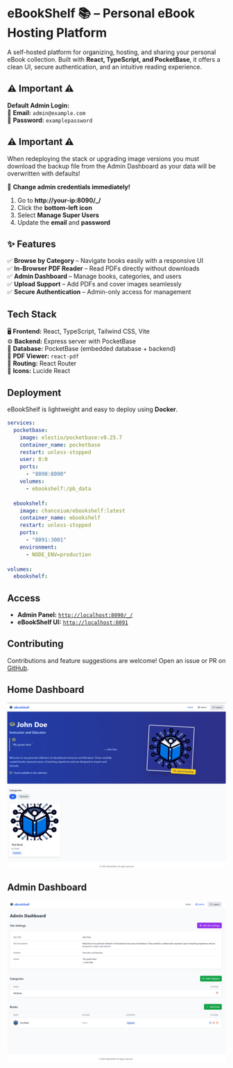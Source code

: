 # eBookShelf 📚 – Personal eBook Hosting Platform  
A self-hosted platform for organizing, hosting, and sharing your personal eBook collection. Built with **React, TypeScript, and PocketBase**, it offers a clean UI, secure authentication, and an intuitive reading experience.  

## ⚠️ Important ⚠️  
**Default Admin Login:**  
📧 **Email:** `admin@example.com`  
🔑 **Password:** `examplepassword`
## ⚠️ Important ⚠️
When redeploying the stack or upgrading image versions you must download the backup file from the Admin Dashboard as your data will be overwritten with defaults!

🔹 **Change admin credentials immediately!**  
1. Go to **http://your-ip:8090/_/**  
2. Click the **bottom-left icon**  
3. Select **Manage Super Users**  
4. Update the **email** and **password**  

## ✨ Features  
✅ **Browse by Category** – Navigate books easily with a responsive UI  
✅ **In-Browser PDF Reader** – Read PDFs directly without downloads  
✅ **Admin Dashboard** – Manage books, categories, and users  
✅ **Upload Support** – Add PDFs and cover images seamlessly  
✅ **Secure Authentication** – Admin-only access for management  

## Tech Stack  
🖥 **Frontend:** React, TypeScript, Tailwind CSS, Vite  
⚙ **Backend:** Express server with PocketBase  
📂 **Database:** PocketBase (embedded database + backend)  
📖 **PDF Viewer:** `react-pdf`  
🚀 **Routing:** React Router  
🎨 **Icons:** Lucide React  

## Deployment  
eBookShelf is lightweight and easy to deploy using **Docker**.  

```yaml
services:
  pocketbase:
    image: elestio/pocketbase:v0.25.7
    container_name: pocketbase
    restart: unless-stopped
    user: 0:0
    ports:
      - "8090:8090"
    volumes:
      - ebookshelf:/pb_data

  ebookshelf:
    image: chanceium/ebookshelf:latest
    container_name: ebookshelf
    restart: unless-stopped
    ports:
      - "8091:3001"
    environment:
      - NODE_ENV=production

volumes:
  ebookshelf:
```

## Access  
- **Admin Panel:** [`http://localhost:8090/_/`](http://localhost:8090/_/)  
- **eBookShelf UI:** [`http://localhost:8091`](http://localhost:8091)  

## Contributing  
Contributions and feature suggestions are welcome! Open an issue or PR on [GitHub](https://github.com/chanceium/ebookshelf).

## Home Dashboard
![image info](https://raw.githubusercontent.com/Chanceium/eBookShelf/refs/heads/main/public/home.png)

## Admin Dashboard
![image info](https://raw.githubusercontent.com/Chanceium/eBookShelf/refs/heads/main/public/admin.png)
